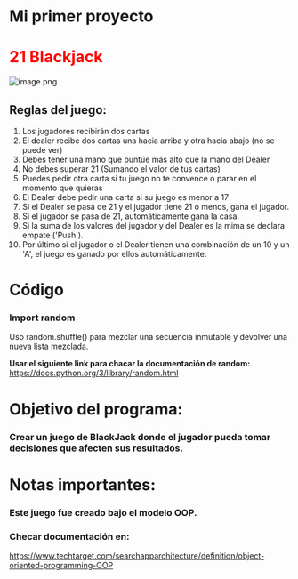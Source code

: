 # Mi primer proyecto 


# <span style="color: red;">21 Blackjack</span>

![image.png](attachment:image.png)


## Reglas del juego:


1. Los jugadores recibirán dos cartas
2. El dealer recibe dos cartas una hacia arriba y otra hacia abajo (no se puede ver)
3. Debes tener una mano que puntúe más alto que la mano del Dealer 
4. No debes superar 21 (Sumando el valor de tus cartas) 
5. Puedes pedir otra carta si tu juego no te convence o parar en el momento que quieras 
6. El Dealer debe pedir una carta si su juego es menor a 17
6. Si el Dealer se pasa de 21 y el jugador tiene 21 o menos, gana el jugador. 
5. Si el  jugador se pasa de 21, automáticamente gana la casa. 
5. Si la suma de los valores del jugador y del Dealer es la mima se declara empate ('Push').
5. Por último si el jugador o el Dealer tienen una combinación de un 10 y un 'A', el juego es ganado por ellos automáticamente. 



# Código


### Import random
Uso random.shuffle() para mezclar una secuencia inmutable y devolver una nueva lista mezclada. 

**Usar el siguiente link para chacar la documentación de random:**
https://docs.python.org/3/library/random.html


# Objetivo del programa:
### Crear un juego de BlackJack donde el jugador pueda tomar decisiones que afecten sus resultados. 

 
 
# Notas importantes: 
### Este juego fue creado bajo el modelo OOP. 
### Checar documentación en:
https://www.techtarget.com/searchapparchitecture/definition/object-oriented-programming-OOP
